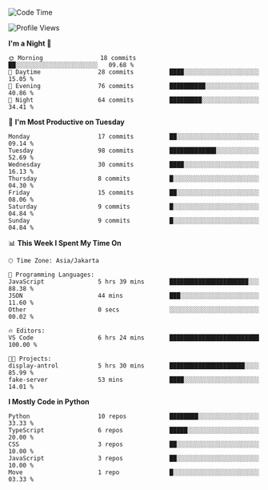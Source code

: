 <!--START_SECTION:waka-->
![Code Time](http://img.shields.io/badge/Code%20Time-1%2C598%20hrs%2059%20mins-blue)

![Profile Views](http://img.shields.io/badge/Profile%20Views-29-blue)

**I'm a Night 🦉** 

```text
🌞 Morning                18 commits          ██░░░░░░░░░░░░░░░░░░░░░░░   09.68 % 
🌆 Daytime                28 commits          ████░░░░░░░░░░░░░░░░░░░░░   15.05 % 
🌃 Evening                76 commits          ██████████░░░░░░░░░░░░░░░   40.86 % 
🌙 Night                  64 commits          █████████░░░░░░░░░░░░░░░░   34.41 % 
```
📅 **I'm Most Productive on Tuesday** 

```text
Monday                   17 commits          ██░░░░░░░░░░░░░░░░░░░░░░░   09.14 % 
Tuesday                  98 commits          █████████████░░░░░░░░░░░░   52.69 % 
Wednesday                30 commits          ████░░░░░░░░░░░░░░░░░░░░░   16.13 % 
Thursday                 8 commits           █░░░░░░░░░░░░░░░░░░░░░░░░   04.30 % 
Friday                   15 commits          ██░░░░░░░░░░░░░░░░░░░░░░░   08.06 % 
Saturday                 9 commits           █░░░░░░░░░░░░░░░░░░░░░░░░   04.84 % 
Sunday                   9 commits           █░░░░░░░░░░░░░░░░░░░░░░░░   04.84 % 
```


📊 **This Week I Spent My Time On** 

```text
🕑︎ Time Zone: Asia/Jakarta

💬 Programming Languages: 
JavaScript               5 hrs 39 mins       ██████████████████████░░░   88.38 % 
JSON                     44 mins             ███░░░░░░░░░░░░░░░░░░░░░░   11.60 % 
Other                    0 secs              ░░░░░░░░░░░░░░░░░░░░░░░░░   00.02 % 

🔥 Editors: 
VS Code                  6 hrs 24 mins       █████████████████████████   100.00 % 

🐱‍💻 Projects: 
display-antrol           5 hrs 30 mins       █████████████████████░░░░   85.99 % 
fake-server              53 mins             ████░░░░░░░░░░░░░░░░░░░░░   14.01 % 
```

**I Mostly Code in Python** 

```text
Python                   10 repos            ████████░░░░░░░░░░░░░░░░░   33.33 % 
TypeScript               6 repos             █████░░░░░░░░░░░░░░░░░░░░   20.00 % 
CSS                      3 repos             ██░░░░░░░░░░░░░░░░░░░░░░░   10.00 % 
JavaScript               3 repos             ██░░░░░░░░░░░░░░░░░░░░░░░   10.00 % 
Move                     1 repo              █░░░░░░░░░░░░░░░░░░░░░░░░   03.33 % 
```




<!--END_SECTION:waka-->
